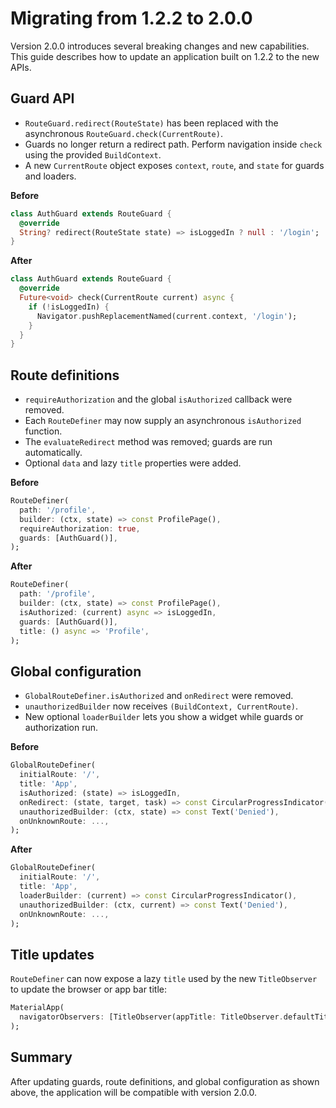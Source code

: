 # Migrating from 1.2.2 to 2.0.0

Version 2.0.0 introduces several breaking changes and new capabilities. This guide describes how to update an application built on 1.2.2 to the new APIs.

## Guard API

- `RouteGuard.redirect(RouteState)` has been replaced with the asynchronous `RouteGuard.check(CurrentRoute)`.
- Guards no longer return a redirect path. Perform navigation inside `check` using the provided `BuildContext`.
- A new `CurrentRoute` object exposes `context`, `route`, and `state` for guards and loaders.

**Before**
```dart
class AuthGuard extends RouteGuard {
  @override
  String? redirect(RouteState state) => isLoggedIn ? null : '/login';
}
```

**After**
```dart
class AuthGuard extends RouteGuard {
  @override
  Future<void> check(CurrentRoute current) async {
    if (!isLoggedIn) {
      Navigator.pushReplacementNamed(current.context, '/login');
    }
  }
}
```

## Route definitions

- `requireAuthorization` and the global `isAuthorized` callback were removed.
- Each `RouteDefiner` may now supply an asynchronous `isAuthorized` function.
- The `evaluateRedirect` method was removed; guards are run automatically.
- Optional `data` and lazy `title` properties were added.

**Before**
```dart
RouteDefiner(
  path: '/profile',
  builder: (ctx, state) => const ProfilePage(),
  requireAuthorization: true,
  guards: [AuthGuard()],
);
```

**After**
```dart
RouteDefiner(
  path: '/profile',
  builder: (ctx, state) => const ProfilePage(),
  isAuthorized: (current) async => isLoggedIn,
  guards: [AuthGuard()],
  title: () async => 'Profile',
);
```

## Global configuration

- `GlobalRouteDefiner.isAuthorized` and `onRedirect` were removed.
- `unauthorizedBuilder` now receives `(BuildContext, CurrentRoute)`.
- New optional `loaderBuilder` lets you show a widget while guards or authorization run.

**Before**
```dart
GlobalRouteDefiner(
  initialRoute: '/',
  title: 'App',
  isAuthorized: (state) => isLoggedIn,
  onRedirect: (state, target, task) => const CircularProgressIndicator(),
  unauthorizedBuilder: (ctx, state) => const Text('Denied'),
  onUnknownRoute: ...,
);
```

**After**
```dart
GlobalRouteDefiner(
  initialRoute: '/',
  title: 'App',
  loaderBuilder: (current) => const CircularProgressIndicator(),
  unauthorizedBuilder: (ctx, current) => const Text('Denied'),
  onUnknownRoute: ...,
);
```

## Title updates

`RouteDefiner` can now expose a lazy `title` used by the new `TitleObserver` to update the browser or app bar title:

```dart
MaterialApp(
  navigatorObservers: [TitleObserver(appTitle: TitleObserver.defaultTitleGenerator)],
);
```

## Summary

After updating guards, route definitions, and global configuration as shown above, the application will be compatible with version 2.0.0.
